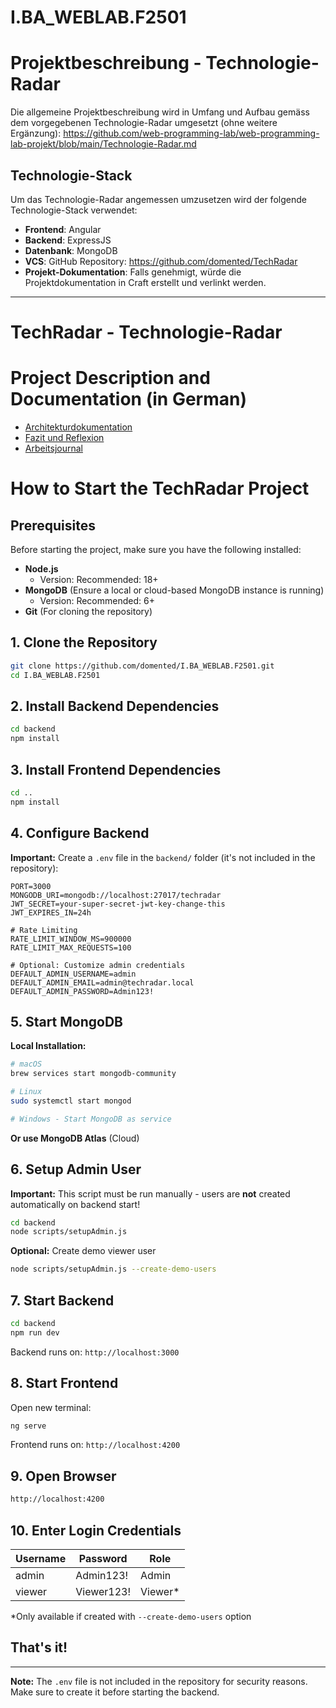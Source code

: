 # I.BA_WEBLAB.F2501
# Projektbeschreibung - Technologie-Radar

Die allgemeine Projektbeschreibung wird in Umfang und Aufbau gemäss dem vorgegebenen Technologie-Radar umgesetzt (ohne weitere Ergänzung): https://github.com/web-programming-lab/web-programming-lab-projekt/blob/main/Technologie-Radar.md

## Technologie-Stack
Um das Technologie-Radar angemessen umzusetzen wird der folgende Technologie-Stack verwendet:
* **Frontend**: Angular
* **Backend**: ExpressJS
* **Datenbank**: MongoDB
* **VCS**: GitHub Repository: https://github.com/domented/TechRadar
* **Projekt-Dokumentation**: Falls genehmigt, würde die Projektdokumentation in Craft erstellt und verlinkt werden.

----------

# TechRadar - Technologie-Radar

# Project Description and Documentation (in German)
- [Architekturdokumentation](https://s.craft.me/jtGjZgLjvCD46A)
- [Fazit und Reflexion](https://s.craft.me/YIZmNQ38HQIrEy)
- [Arbeitsjournal](https://s.craft.me/9dwRsANPlRM3Of)

# How to Start the TechRadar Project

## Prerequisites
Before starting the project, make sure you have the following installed:
- **Node.js**
    - Version: Recommended: 18+
- **MongoDB** (Ensure a local or cloud-based MongoDB instance is running)
    - Version: Recommended: 6+
- **Git** (For cloning the repository)

## 1. Clone the Repository
```sh
git clone https://github.com/domented/I.BA_WEBLAB.F2501.git
cd I.BA_WEBLAB.F2501
```

## 2. Install Backend Dependencies
```sh
cd backend
npm install
```

## 3. Install Frontend Dependencies
```sh
cd ..
npm install
```

## 4. Configure Backend
**Important:** Create a `.env` file in the `backend/` folder (it's not included in the repository):

```env
PORT=3000
MONGODB_URI=mongodb://localhost:27017/techradar
JWT_SECRET=your-super-secret-jwt-key-change-this
JWT_EXPIRES_IN=24h

# Rate Limiting
RATE_LIMIT_WINDOW_MS=900000
RATE_LIMIT_MAX_REQUESTS=100

# Optional: Customize admin credentials
DEFAULT_ADMIN_USERNAME=admin
DEFAULT_ADMIN_EMAIL=admin@techradar.local
DEFAULT_ADMIN_PASSWORD=Admin123!
```

## 5. Start MongoDB
**Local Installation:**
```sh
# macOS
brew services start mongodb-community

# Linux
sudo systemctl start mongod

# Windows - Start MongoDB as service
```

**Or use MongoDB Atlas** (Cloud)

## 6. Setup Admin User
**Important:** This script must be run manually - users are **not** created automatically on backend start!

```sh
cd backend
node scripts/setupAdmin.js
```

**Optional:** Create demo viewer user
```sh
node scripts/setupAdmin.js --create-demo-users
```

## 7. Start Backend
```sh
cd backend
npm run dev
```
Backend runs on: `http://localhost:3000`

## 8. Start Frontend
Open new terminal:
```sh
ng serve
```
Frontend runs on: `http://localhost:4200`

## 9. Open Browser
```sh
http://localhost:4200
```

## 10. Enter Login Credentials

| Username | Password   | Role    |
|----------|------------|---------|
| admin    | Admin123!  | Admin   |
| viewer   | Viewer123! | Viewer* |

*Only available if created with `--create-demo-users` option

## That's it!

---

**Note:** The `.env` file is not included in the repository for security reasons. Make sure to create it before starting the backend.
